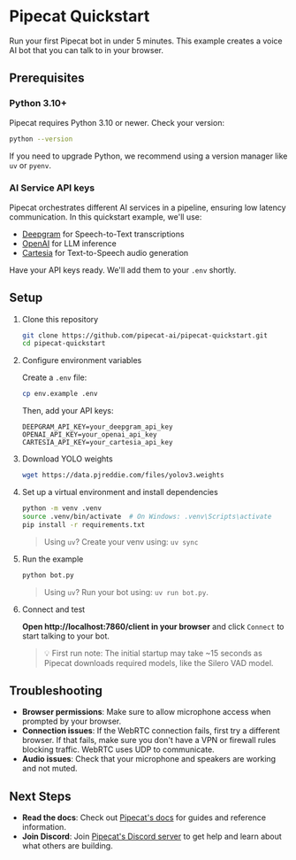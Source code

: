 # Pipecat Quickstart

Run your first Pipecat bot in under 5 minutes. This example creates a voice AI bot that you can talk to in your browser.

## Prerequisites

### Python 3.10+

Pipecat requires Python 3.10 or newer. Check your version:

```bash
python --version
```

If you need to upgrade Python, we recommend using a version manager like `uv` or `pyenv`.

### AI Service API keys

Pipecat orchestrates different AI services in a pipeline, ensuring low latency communication. In this quickstart example, we'll use:

- [Deepgram](https://console.deepgram.com/signup) for Speech-to-Text transcriptions
- [OpenAI](https://auth.openai.com/create-account) for LLM inference
- [Cartesia](https://play.cartesia.ai/sign-up) for Text-to-Speech audio generation

Have your API keys ready. We'll add them to your `.env` shortly.

## Setup

1. Clone this repository

   ```bash
   git clone https://github.com/pipecat-ai/pipecat-quickstart.git
   cd pipecat-quickstart
   ```

2. Configure environment variables

   Create a `.env` file:

   ```bash
   cp env.example .env
   ```

   Then, add your API keys:

   ```
   DEEPGRAM_API_KEY=your_deepgram_api_key
   OPENAI_API_KEY=your_openai_api_key
   CARTESIA_API_KEY=your_cartesia_api_key
   ```

3. Download YOLO weights

   ```bash
   wget https://data.pjreddie.com/files/yolov3.weights
   ```

4. Set up a virtual environment and install dependencies

   ```bash
   python -m venv .venv
   source .venv/bin/activate  # On Windows: .venv\Scripts\activate
   pip install -r requirements.txt
   ```

   > Using `uv`? Create your venv using: `uv sync`

5. Run the example

   ```bash
   python bot.py
   ```

   > Using `uv`? Run your bot using: `uv run bot.py`.

6. Connect and test

   **Open http://localhost:7860/client in your browser** and click `Connect` to start talking to your bot.

   > 💡 First run note: The initial startup may take ~15 seconds as Pipecat downloads required models, like the Silero VAD model.

## Troubleshooting

- **Browser permissions**: Make sure to allow microphone access when prompted by your browser.
- **Connection issues**: If the WebRTC connection fails, first try a different browser. If that fails, make sure you don't have a VPN or firewall rules blocking traffic. WebRTC uses UDP to communicate.
- **Audio issues**: Check that your microphone and speakers are working and not muted.

## Next Steps

- **Read the docs**: Check out [Pipecat's docs](https://docs.pipecat.ai/) for guides and reference information.
- **Join Discord**: Join [Pipecat's Discord server](https://discord.gg/pipecat) to get help and learn about what others are building.
